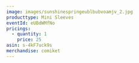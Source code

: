 ```yaml
---
image: images/sunshinespringeublbubvoamjv_2.jpg
producttype: Mini Sleeves
eventId: eUBdWMfNo
pricings:
  - quantity: 1
    price: 25
asin: s-4kF7uck9s
merchandise: comiket
---
```

